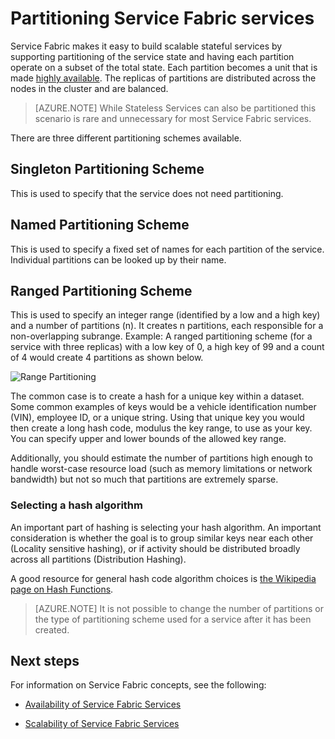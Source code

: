 <properties
   pageTitle="Partitioning Service Fabric Services"
   description="Describes how to partition Service Fabric services"
   services="service-fabric"
   documentationCenter=".net"
   authors="appi101"
   manager="timlt"
   editor=""/>

<tags
	ms.service="service-fabric"
	ms.date="08/26/2015"
	wacn.date=""/>

# Partitioning Service Fabric services
Service Fabric makes it easy to build scalable stateful services by supporting partitioning of the service state and having each partition operate on a subset of the total state. Each partition becomes a unit that is made [highly available](/documentation/articles/service-fabric-availability-services). The replicas of partitions are distributed across the nodes in the cluster and are balanced.

> [AZURE.NOTE] While Stateless Services can also be partitioned this scenario is rare and unnecessary for most Service Fabric services.  

There are three different partitioning schemes available.

## Singleton Partitioning Scheme
This is used to specify that the service does not need partitioning.

## Named Partitioning Scheme
This is used to specify a fixed set of names for each partition of the service. Individual partitions can be looked up by their name.

## Ranged Partitioning Scheme
This is used to specify an integer range (identified by a low and a high key) and a number of partitions (n). It creates n partitions, each responsible for a non-overlapping subrange. Example: A ranged partitioning scheme (for a service with three replicas) with a low key of 0, a high key of 99 and a count of 4 would create 4 partitions as shown below.

![Range Partitioning](./media/service-fabric-concepts-partitioning/range-partitioning.png)

The common case is to create a hash for a unique key within a dataset. Some common examples of keys would be a vehicle identification number (VIN), employee ID, or a unique string. Using that unique key you would then create a long hash code, modulus the key range, to use as your key. You can specify upper and lower bounds of the allowed key range.

Additionally, you should estimate the number of partitions high enough to handle worst-case resource load (such as memory limitations or network bandwidth) but not so much that partitions are extremely sparse.

### Selecting a hash algorithm
An important part of hashing is selecting your hash algorithm. An important consideration is whether the goal is to group similar keys near each other (Locality sensitive hashing), or if activity should be distributed broadly across all partitions (Distribution Hashing).

A good resource for general hash code algorithm choices is [the Wikipedia page on Hash Functions](http://en.wikipedia.org/wiki/Hash_function).

> [AZURE.NOTE] It is not possible to change the number of partitions or the type of partitioning scheme used for a service after it has been created.

## Next steps

For information on Service Fabric concepts, see the following:

- [Availability of Service Fabric Services](/documentation/articles/service-fabric-availability-services)

- [Scalability of Service Fabric Services](/documentation/articles/service-fabric-concepts-scalability)
 
